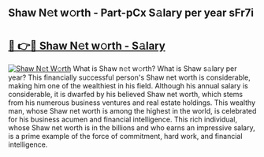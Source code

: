 ## Shaw N𝚎t w𝚘rth - Part-pCx S𝚊lary per year sFr7i

# <h2><a href="http://gc0kgv.nevu.top/?p=Shaw">🔗 👉🔴 Shaw N𝚎t w𝚘rth - S𝚊lary</a></h2>

[![Shaw N𝚎t W𝚘rth](https://i.imgur.com/Oavwk0R.jpeg)](http://gc0kgv.nevu.top/?p=Shaw)
What is Shaw n𝚎t w𝚘rth? What is Shaw s𝚊lary per year?
This financially successful person's Shaw net worth is considerable, making him one of the wealthiest in his field. Although his annual salary is considerable, it is dwarfed by his believed Shaw net worth, which stems from his numerous business ventures and real estate holdings. This wealthy man, whose Shaw net worth is among the highest in the world, is celebrated for his business acumen and financial intelligence. This rich individual, whose Shaw net worth is in the billions and who earns an impressive salary, is a prime example of the force of commitment, hard work, and financial intelligence.
